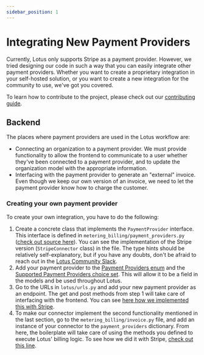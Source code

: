 ```yaml
---
sidebar_position: 1
---
```


# Integrating New Payment Providers

Currently, Lotus only supports Stripe as a payment provider. However, we tried designing our code in such a way that you can easily integrate other payment providers. Whether you want to create a proprietary integration in your self-hosted solution, or you want to create a new integration for the community to use, we've got you covered.

To learn how to contribute to the project, please check out our [contributing guide](/docs/contributing).

## Backend

The places where payment providers are used in the Lotus workflow are:
- Connecting an organization to a payment provider. We must provide functionality to allow the frontend to communicate to a user whether they've been connected to a payment provider, and to update the organization model with the appropriate information.
- Interfacing with the payment provider to generate an "external" invoice. Even though we keep our own version of an invoice, we need to let the payment provider know how to charge the customer.

### Creating your own payment provider

To create your own integration, you have to do the following:
1. Create a concrete class that implements the `PaymentProvider` interface. This interface is defined in `metering_billing/payment_providers.py` ([check out source here](https://github.com/uselotus/lotus/blob/main/metering_billing/payment_providers.py)). You can see the implementation of the Stripe version (`StripeConnector` class) in the file. The type hints should be relatively self-explanatory, but if you have any doubts, don't be afraid to reach out in the [Lotus Community Slack](https://lotus-community.slack.com).
2. Add your payment provider to the [Payment Providers enum](https://github.com/uselotus/lotus/blob/80894dfa73796e8e29622f66047692c457bff1f9/metering_billing/utils.py#L53) and the [Supported Payment Providers choice set](https://github.com/uselotus/lotus/blob/80894dfa73796e8e29622f66047692c457bff1f9/metering_billing/utils.py#L57). This will allow it to be a field in the models and be used throughout Lotus. 
3. Go to the URLs in `lotus/urls.py` and add your new payment provider as an endpoint. The get and post methods from step 1 will take care of interfacing with the frontend. You can see [here how we implemented this with Stripe](https://github.com/uselotus/lotus/blob/80894dfa73796e8e29622f66047692c457bff1f9/lotus/urls.py#L124). 
4. To make our connector implement the second functionality mentioned in the last section, go to the `metering_billing/invoice.py` file, and add an instance of your connector to the `payment_providers` dictionary. From here, the boilerplate will take care of using the methods you defined to execute Lotus' billing logic. To see how we did it with Stripe, [check out this line](https://github.com/uselotus/lotus/blob/80894dfa73796e8e29622f66047692c457bff1f9/metering_billing/invoice.py#L24).


